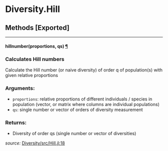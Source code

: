 # Diversity.Hill


## Methods [Exported]

---

<a id="method__hillnumber.1" class="lexicon_definition"></a>
#### hillnumber(proportions,  qs) [¶](#method__hillnumber.1)
### Calculates Hill numbers

Calculate the Hill number (or naive diversity) of order q of
population(s) with given relative proportions

### Arguments:
- `proportions`: relative proportions of different individuals / species
                 in population (vector, or matrix where columns are
                 individual populations) 
- `qs`: single number or vector of orders of diversity measurement

### Returns:
- Diversity of order qs (single number or vector of diversities)


*source:*
[Diversity/src/Hill.jl:18](https://github.com/richardreeve/Diversity.jl/tree/33e5ccdee2b395af7d54b11ad13cb4d67c8531ce/src/Hill.jl#L18)

